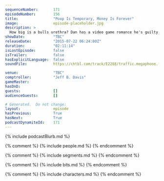 ```yaml
---
sequenceNumber:       171
episodeNumber:        156
title:                "Poop Is Temporary, Money Is Forever"
image:                episode-placeholder.jpg
description: >
  How big is a bulls urethra? Dan has a video game romance he's guilty about and the gang tries to initiate some butt chuggin'. Become a member! Only $5 and get the HD live stream and near instant download after the show!
showDate:             "TBC"
releaseDate:          "2015-07-22 06:24:00Z"
duration:             "02:11:14"
isLostEpisode:        false
isTrailer:            false
hasExplicitLanguage:  false
soundFile:            https://chtbl.com/track/E2288/traffic.megaphone.fm/STA2985013051.mp3?updated=1561579030

venue:                "TBC"
comptroller:          "Jeff B. Davis"
gameMaster:           
hasDnD:               
guests:               []
audienceGuests:       []

# Generated.  Do not change:
layout:               episode
hasPrevious:          True
hasNext:              True
podcastDynamiteId:    171
---
```


{% include podcastBlurb.md %}

{% comment %}
{% include people.md %}
{% endcomment %}

{% comment %}
{% include segments.md %}
{% endcomment %}

{% comment %}
{% include bits.md %}
{% endcomment %}

{% comment %}
{% include characters.md %}
{% endcomment %}
